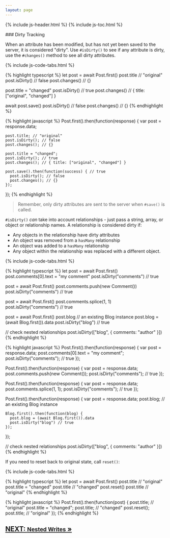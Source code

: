 ```yaml
---
layout: page
---
```


{% include js-header.html %}
{% include js-toc.html %}

<div markdown="1" class="col-md-8 col-md-offset-1">
### Dirty Tracking

When an attribute has been modified, but has not yet been saved to the
server, it is considered "dirty". Use `#isDirty()` to see if any attribute is dirty, use the `#changes()` method to see all dirty attributes.

{% include js-code-tabs.html %}
<div markdown="1" class="code-tabs">
  {% highlight typescript %}
  let post = await Post.first()
  post.title // "original"
  post.isDirty() // false
  post.changes() // {}

  post.title = "changed"
  post.isDirty() // true
  post.changes() // { title: ["original", "changed"] }

  await post.save()
  post.isDirty() // false
  post.changes() // {}
  {% endhighlight %}

  {% highlight javascript %}
  Post.first().then(function(response) {
    var post = response.data;

    post.title; // "original"
    post.isDirty(); // false
    post.changes(); // {}

    post.title = "changed";
    post.isDirty(); // true
    post.changes(); // { title: ["original", "changed"] }

    post.save().then(function(success) { // true
      post.isDirty(); // false
      post.changes(); // {}
    });
  });
  {% endhighlight %}
</div>

> Remember, only dirty attributes are sent to the server when `#save()`
> is called.

`#isDirty()` *can* take into account relationships - just pass a
string, array, or object or relationship names. A relationship is
considered dirty if:

* Any objects in the relationship have dirty attributes
* An object was removed from a `hasMany` relationship
* An object was added to a `hasMany` relationship
* Any object within the relationship was replaced with a different
object.

{% include js-code-tabs.html %}
<div markdown="1" class="code-tabs">
  {% highlight typescript %}
  let post = await Post.first()
  post.comments[0].text = "my comment"
  post.isDirty("comments") // true

  post = await Post.first()
  post.comments.push(new Comment())
  post.isDirty("comments") // true

  post = await Post.first()
  post.comments.splice(1, 1)
  post.isDirty("comments") // true

  post = await Post.first()
  post.blog // an existing Blog instance
  post.blog = (await Blog.first()).data
  post.isDirty("blog") // true

  // check nested relationships
  post.isDirty(["blog", { comments: "author" }])
  {% endhighlight %}

  {% highlight javascript %}
  Post.first().then(function(response) {
    var post = response.data;
    post.comments[0].text = "my comment";
    post.isDirty("comments"); // true
  });

  Post.first().then(function(response) {
    var post = response.data;
    post.comments.push(new Comment());
    post.isDirty("comments"); // true
  });

  Post.first().then(function(response) {
    var post = response.data;
    post.comments.splice(1, 1);
    post.isDirty("comments"); // true
  });

  Post.first().then(function(response) {
    var post = response.data;
    post.blog; // an existing Blog instance

    Blog.first().then(function(blog) {
      post.blog = (await Blog.first()).data
      post.isDirty("blog") // true
    });
  });

  // check nested relationships
  post.isDirty(["blog", { comments: "author" }])
  {% endhighlight %}
</div>

If you need to reset back to original state, call `reset()`:

{% include js-code-tabs.html %}
<div markdown="1" class="code-tabs">
{% highlight typescript %}
  let post = await Post.first()
  post.title // "original"
  post.title = "changed"
  post.title // "changed"
  post.reset()
  post.title // "original"
{% endhighlight %}

{% highlight javascript %}
  Post.first().then(function(post) {
    post.title; // "original"
    post.title = "changed";
    post.title; // "changed"
    post.reset();
    post.title; // "original"
  });
{% endhighlight %}
</div>

<div class="clearfix">
  <h2 id="next">
    <a href="{{site.github.url}}/js/writes/nested">
      NEXT:
      <small>Nested Writes</small>
      &raquo;
    </a>
  </h2>
</div>
